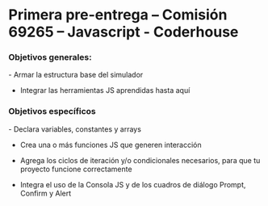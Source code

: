<h1>
Primera pre-entrega – Comisión 69265 – Javascript - Coderhouse
</h1>

<h3>Objetivos generales:</h3>

<p>
- Armar la estructura base del simulador

- Integrar las herramientas JS aprendidas hasta aquí

</p>

<h3>Objetivos específicos</h3>

<p>
- Declara variables, constantes y arrays

- Crea una o más funciones JS que generen interacción

- Agrega los ciclos de iteración y/o condicionales necesarios, para que tu proyecto funcione correctamente

- Integra el uso de la Consola JS y de los cuadros de diálogo Prompt, Confirm y Alert
</p>
